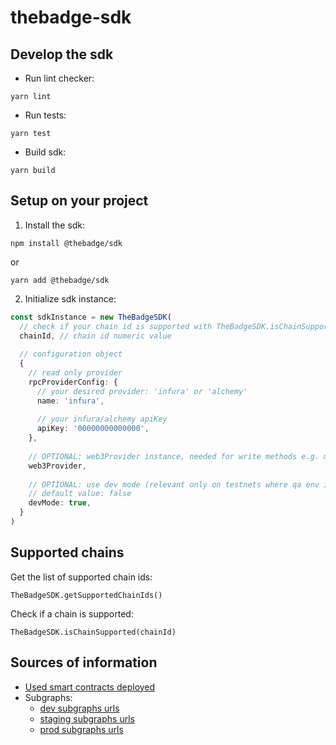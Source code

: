 # thebadge-sdk


## Develop the sdk
- Run lint checker:
```
yarn lint
```

- Run tests:
```
yarn test
```

- Build sdk:
```
yarn build
```

## Setup on your project

1) Install the sdk:
```
npm install @thebadge/sdk
```
or
```
yarn add @thebadge/sdk
```

2) Initialize sdk instance:

```ts
const sdkInstance = new TheBadgeSDK(
  // check if your chain id is supported with TheBadgeSDK.isChainSupported(chainId)
  chainId, // chain id numeric value 
    
  // configuration object
  {
    // read only provider
    rpcProviderConfig: {
      // your desired provider: 'infura' or 'alchemy'
      name: 'infura',
    
      // your infura/alchemy apiKey
      apiKey: '00000000000000', 
    }, 
        
    // OPTIONAL: web3Provider instance, needed for write methods e.g. mint badge
    web3Provider,
        
    // OPTIONAL: use dev mode (relevant only on testnets where qa env is default), 
    // default value: false
    devMode: true,  
  }
)
```

## Supported chains

Get the list of supported chain ids:
```
TheBadgeSDK.getSupportedChainIds()
```

Check if a chain is supported:
```
TheBadgeSDK.isChainSupported(chainId)
```

## Sources of information

- [Used smart contracts deployed](./src/contracts/contracts.ts)
- Subgraphs: 
  - [dev subgraphs urls](src/subgraph/dev/endpoints.ts)
  - [staging subgraphs urls](src/subgraph/staging/endpoints.ts)
  - [prod subgraphs urls](src/subgraph/prod/endpoints.ts)